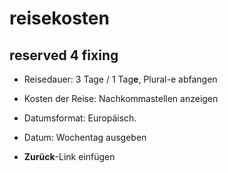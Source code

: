 # reisekosten

## reserved 4 fixing

- Reisedauer: 3 Tage / 1 Tag**e**, Plural-e abfangen

- Kosten der Reise: Nachkommastellen anzeigen

- Datumsformat: Europäisch.
- Datum: Wochentag ausgeben
- **Zurück**-Link einfügen
